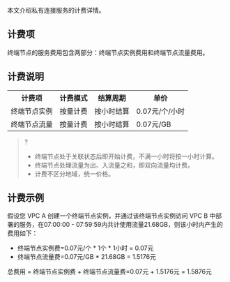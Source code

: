 本文介绍私有连接服务的计费详情。


## 计费项
终端节点的服务费用包含两部分：终端节点实例费用和终端节点流量费用。
## 计费说明
<table>
<tr>
<th>计费项</th>
<th>计费模式</th>
<th>结算周期</th>
<th>单价</th>
</tr>
<tr>
<td>终端节点实例</td>
<td>按量计费</td>
<td>按小时结算</td>
<td>0.07元/个/小时</td>
</tr>
<tr>
<td>终端节点流量</td>
<td> 按量计费</td>
<td>按小时结算</td>
<td>0.07元/GB</td>
</tr>
</table>

>?
>+ 终端节点处于关联状态后即开始计费，不满一小时将按一小时计算。
>+ 终端节点处理流量为出、入流量之和，即双向流量均计费。
>+ 计费不区分地域，统一价格。
>

## 计费示例
假设您 VPC A 创建一个终端节点实例，并通过该终端节点实例访问 VPC B 中部署的服务，在07:00:00 - 07:59:59内共计使用流量21.68GB，则该小时内产生的费用如下：
- 终端节点实例费=0.07元/个 * 1个 * 1小时 = 0.07元
- 终端节点流量费=0.07元/GB * 21.68GB = 1.5176元

总费用 = 终端节点实例费 + 终端节点流量费=0.07元 + 1.5176元 = 1.5876元



